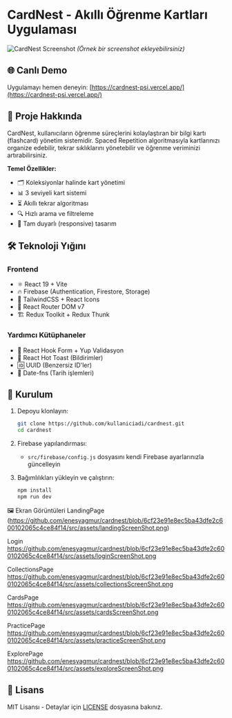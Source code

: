 # CardNest - Akıllı Öğrenme Kartları Uygulaması

![CardNest Screenshot](https://cardnest-psi.vercel.app/screenshot.png) *(Örnek bir screenshot ekleyebilirsiniz)*

## 🌐 Canlı Demo
Uygulamayı hemen deneyin: [https://cardnest-psi.vercel.app/](https://cardnest-psi.vercel.app/)

## 📌 Proje Hakkında

CardNest, kullanıcıların öğrenme süreçlerini kolaylaştıran bir bilgi kartı (flashcard) yönetim sistemidir. Spaced Repetition algoritmasıyla kartlarınızı organize edebilir, tekrar sıklıklarını yönetebilir ve öğrenme veriminizi artırabilirsiniz.

**Temel Özellikler:**
- 🗂️ Koleksiyonlar halinde kart yönetimi
- 📊 3 seviyeli kart sistemi 
- ⏳ Akıllı tekrar algoritması
- 🔍 Hızlı arama ve filtreleme
- 📱 Tam duyarlı (responsive) tasarım

## 🛠️ Teknoloji Yığını

### Frontend
- ⚛️ React 19 + Vite
- 🔥 Firebase (Authentication, Firestore, Storage)
- 🎨 TailwindCSS + React Icons
- 🧭 React Router DOM v7
- 🏗️ Redux Toolkit + Redux Thunk

### Yardımcı Kütüphaneler
- 📝 React Hook Form + Yup Validasyon
- 🔔 React Hot Toast (Bildirimler)
- 🆔 UUID (Benzersiz ID'ler)
- 📅 Date-fns (Tarih işlemleri)

## 🚀 Kurulum

1. Depoyu klonlayın:
   ```bash
   git clone https://github.com/kullaniciadi/cardnest.git
   cd cardnest
   ```

2. Firebase yapılandırması:
   - `src/firebase/config.js` dosyasını kendi Firebase ayarlarınızla güncelleyin

3. Bağımlılıkları yükleyin ve çalıştırın:
   ```bash
   npm install
   npm run dev
   ```

🖼️ Ekran Görüntüleri
LandingPage
(https://github.com/enesyagmur/cardnest/blob/6cf23e91e8ec5ba43dfe2c600102065c4ce84f14/src/assets/landingScreenShot.png)

Login
https://github.com/enesyagmur/cardnest/blob/6cf23e91e8ec5ba43dfe2c600102065c4ce84f14/src/assets/loginScreenShot.png

CollectionsPage
https://github.com/enesyagmur/cardnest/blob/6cf23e91e8ec5ba43dfe2c600102065c4ce84f14/src/assets/collectionsScreenShot.png

CardsPage
https://github.com/enesyagmur/cardnest/blob/6cf23e91e8ec5ba43dfe2c600102065c4ce84f14/src/assets/cardsScreenShot.png

PracticePage
https://github.com/enesyagmur/cardnest/blob/6cf23e91e8ec5ba43dfe2c600102065c4ce84f14/src/assets/practiceScreenShot.png

ExplorePage
https://github.com/enesyagmur/cardnest/blob/6cf23e91e8ec5ba43dfe2c600102065c4ce84f14/src/assets/exploreScreenShot.png



## 📜 Lisans

MIT Lisansı - Detaylar için [LICENSE](LICENSE) dosyasına bakınız.
